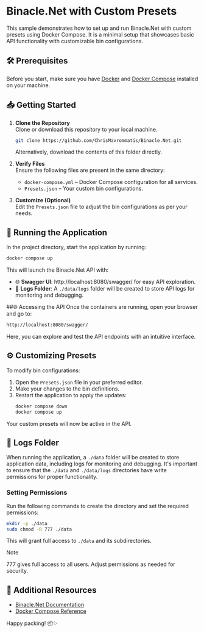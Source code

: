 # Binacle.Net with Custom Presets
This sample demonstrates how to set up and run Binacle.Net with custom presets using Docker Compose. It is a minimal setup that showcases basic API functionality with customizable bin configurations.

## 🛠️ Prerequisites
Before you start, make sure you have [Docker](https://www.docker.com) and [Docker Compose](https://docs.docker.com/compose/) installed on your machine.

## 📥 Getting Started

1. **Clone the Repository**<br>
   Clone or download this repository to your local machine.
   ```bash
   git clone https://github.com/ChrisMavrommatis/Binacle.Net.git
   ```
   Alternatively, download the contents of this folder directly.

3. **Verify Files**<br>
   Ensure the following files are present in the same directory:
   - `docker-compose.yml` – Docker Compose configuration for all services.
   - `Presets.json` – Your custom bin configurations.

4. **Customize (Optional)**<br>
   Edit the `Presets.json` file to adjust the bin configurations as per your needs.

## 🚀 Running the Application
In the project directory, start the application by running:
```bash
docker compose up
```
This will launch the Binacle.Net API with:
- 🌐 **Swagger UI**: http://localhost:8080/swagger/ for easy API exploration.
- 📂 **Logs Folder**: A `./data/logs` folder will be created to store API logs for monitoring and debugging.

##🌐 Accessing the API
Once the containers are running, open your browser and go to:
```bash
http://localhost:8080/swagger/
```
Here, you can explore and test the API endpoints with an intuitive interface.

## ⚙️ Customizing Presets
To modify bin configurations:
1. Open the `Presets.json` file in your preferred editor.
2. Make your changes to the bin definitions.
3. Restart the application to apply the updates:<br>
    ```bash
    docker compose down
    docker compose up
    ```
Your custom presets will now be active in the API.

## 📂 Logs Folder
When running the application, a `./data` folder will be created to store application data, including logs for monitoring and debugging. It's important to ensure that the `./data` and `./data/logs` directories have write permissions for proper functionality.

### Setting Permissions
Run the following commands to create the directory and set the required permissions:

```bash
mkdir -p ./data
sudo chmod -R 777 ./data
```
This will grant full access to `./data` and its subdirectories.

> [!Note]
> 777 gives full access to all users. Adjust permissions as needed for security.

## 📄 Additional Resources
- [Binacle.Net Documentation](https://github.com/ChrisMavrommatis/Binacle.Net/wiki)
- [Docker Compose Reference](https://docs.docker.com/compose/)

Happy packing! 📦✨

